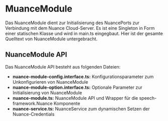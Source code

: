 # MuanceModule

Das NuanceModule dient zur Initialisierung des NuancePorts zur Verbindung mit dem Nuance Cloud-Server.
Es ist eine Singleton in Form einer statischen Klasse und wird in main.ts eingegbaut.
Hier ist der gesamte Quelltext von NuanceModule untergebracht.


## NuanceModule API

Das NuanceModule API besteht aus folgenden Dateien:

* **nuance-module-config.interface.ts:** Konfigurationsparameter zum Unkonfigurieren von NuanceModule
* **nuance-module-option.interface.ts:** Optionale Parameter zur Initialisierung von NuanceModule
* **nuance-module.ts:** NuanceModule API und Wrapper für die speech-framework.Nuance Komponente
* **nuance-service.ts:** NuanceService zum dynamischen Setzen der Nuance-Credentials
